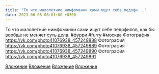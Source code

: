 ```yaml
---
title: "То что малолетние нимфоманки сами ищут себе педофи..."
date: 2023-06-08 06:01:00 +0300
---
```


То что малолетние нимфоманки сами ищут себе педофилов, как бы вообще не меняет суть дела.
#фурри #furry #москва
Фотография
https://vk.com/photo41076938_457249888
Фотография
https://vk.com/photo41076938_457249889
Фотография
https://vk.com/photo41076938_457249890
Фотография
https://vk.com/photo41076938_457249891

[Вложение](https://vk.com/photo41076938_457249888)
[Вложение](https://vk.com/photo41076938_457249889)
[Вложение](https://vk.com/photo41076938_457249890)
[Вложение](https://vk.com/photo41076938_457249891)

